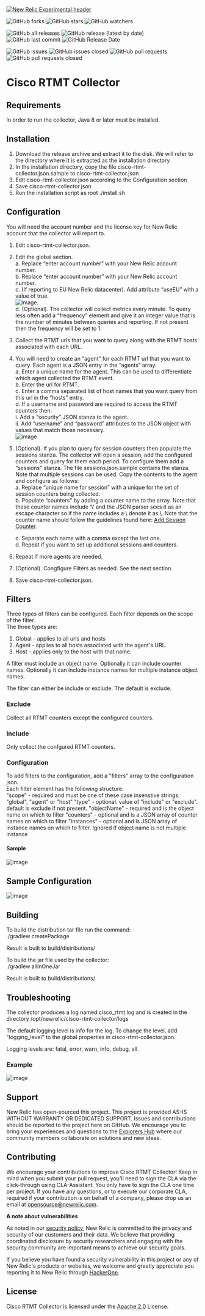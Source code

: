 [![New Relic Experimental header](https://github.com/newrelic/opensource-website/raw/master/src/images/categories/Experimental.png)](https://opensource.newrelic.com/oss-category/#new-relic-experimental)

![GitHub forks](https://img.shields.io/github/forks/newrelic-experimental/nri-cisco-rtmt?style=social)
![GitHub stars](https://img.shields.io/github/stars/newrelic-experimental/nri-cisco-rtmt?style=social)
![GitHub watchers](https://img.shields.io/github/watchers/newrelic-experimental/nri-cisco-rtmt?style=social)

![GitHub all releases](https://img.shields.io/github/downloads/newrelic-experimental/nri-cisco-rtmt/total)
![GitHub release (latest by date)](https://img.shields.io/github/v/release/newrelic-experimental/nri-cisco-rtmt)
![GitHub last commit](https://img.shields.io/github/last-commit/newrelic-experimental/nri-cisco-rtmt)
![GitHub Release Date](https://img.shields.io/github/release-date/newrelic-experimental/nri-cisco-rtmt)


![GitHub issues](https://img.shields.io/github/issues/newrelic-experimental/nri-cisco-rtmt)
![GitHub issues closed](https://img.shields.io/github/issues-closed/newrelic-experimental/nri-cisco-rtmt)
![GitHub pull requests](https://img.shields.io/github/issues-pr/newrelic-experimental/nri-cisco-rtmt)
![GitHub pull requests closed](https://img.shields.io/github/issues-pr-closed/newrelic-experimental/nri-cisco-rtmt)

# Cisco RTMT Collector

## Requirements
In order to run the collector, Java 8 or later must be installed.   
   
## Installation
   
1. Download the release archive and extract it to the disk.  We will refer to the directory where it is extracted as the installation directory
2. In the installation directory, copy the file cisco-rtmt-collector.json.sample to cisco-rtmt-collector.json
3. Edit cisco-rtmt-collector.json according to the Configuration section
4. Save cisco-rtmt-collector.json
5. Run the installation script as root
 ./install.sh
     
## Configuration
You will need the account number and the license key for New Relic account that the collector will report to.
1. Edit cisco-rtmt-collector.json.  
2. Edit the global section.  
   a. Replace “enter account number” with your New Relic account number.  
   b. Replace “enter account number” with your New Relic account number.  
   c. (If reporting to EU New Relic datacenter).  Add attribute “useEU” with a value of true.   
  ![image](https://user-images.githubusercontent.com/8822859/136819149-c56225a2-f292-4801-b25b-635975984097.png).  
   d. (Optional).  The collector will collect metrics every minute.  To query less often add a “frequency” element and give it an integer value that is the number of minutes between queries and reporting.  If not present then the frequency will be set to 1.   
3. Collect the RTMT urls that you want to query along with the RTMT hosts associated with each URL.    
4. You will need to create an “agent” for each RTMT url that you want to query.  Each agent is a JSON entry in the “agents” array.  
   a.  Enter a unique name for the agent.  This can be used to differentiate which agent collected the RTMT event.   
   b.  Enter the url for RTMT.   
   c.  Enter a comma separated list of host names that you want query from this url in the “hosts” entry.   
   d. If a username and password are required to access the RTMT counters then:   
        i.  Add a “security” JSON stanza to the agent.   
        ii.  Add “username” and “password” attributes to the JSON object with values that match those necessary.    
![image](https://user-images.githubusercontent.com/8822859/136821260-77008a59-aee4-48bb-9520-42e10f0b69f7.png)
   
5. (Optional).  If you plan to query for session counters then populate the sessions stanza.  The collector will open a session, add the configured counters and query for them each period.  To configure them add a “sessions” stanza.  The file sessions.json.sample contains the stanza.  Note that multiple sessions can be used. Copy the contents to the agent and configure as follows:   
   a.  Replace “unique name for session” with a unique for the set of session counters being collected.   
   b.  Populate “counters” by adding a counter name to the array. Note that these counter names include ‘\’ and the JSON parser sees it as an escape character so if the name includes a \ denote it as \\.  Note that the counter name should follow the guidelines found here: [Add Session Counter](https://developer.cisco.com/docs/sxml/?_gl=1*g6f7o3*_ga*MTAzNDQzODc3Mi4xNjI2OTcxODU1*_gid*MTU3ODQ3NTQ4OS4xNjMwNzAyNzMy*_fplc*N0lMRjVNbEdtazJ1JTJGeDZ3elA4OVN3YUxtamdXeTRLelY5WHhhdTFDM3hqQzhxZ3FqN3pVVSUyQm1lNDVaTVpjckR0eEVId1VHU2JPNDZ1anYzT3g2Q3MzVTZOaVpNa0NlJTJCVjZqMkJZSzhvJTJGVDc5T3dRYjUzODdFUTJjeEtTQ0ElM0QlM0Q.#!perfmon-api-reference/perfmonaddcounter).  
  
   c.  Separate each name with a comma except the last one.  
   d.  Repeat if you want to set up additional sessions and counters.
6.  Repeat if more agents are needed.
7.  (Optional).  Congfigure Filters as needed.  See the next section.   
8.  Save cisco-rtmt-collector.json.   
      
## Filters
   
Three types of filters can be configured.  Each filter depends on the scope of the filter.   
The three types are:    
1.  Global - applies to all urls and hosts
2.  Agent - applies to all hosts associated with the agent's URL.    
3.  Host - applies only to the host with that name.   
   
A filter must include an object name.
Optionally it can include counter names.
Optionally it can include instance names for multiple instance object names.

The filter can either be include or exclude. The default is exclude.    
### Exclude
Collect all RTMT counters except the configured counters.   
### Include
Only collect the confgured RTMT counters.

### Configuration
To add filters to the configuration, add a "filters" array to the configuration json.    
Each filter element has the following structure:    
"scope" - required and must be one of these case insenstive strings: "global", "agent" or "host"
"type" - optional.  value of "include" or "exclude".   default is exclude if not present.
"objectName" - required and is the object name on which to filter
"counters" - optional and is a JSON array of counter names on which to filter
"instances" - optional and is JSON array of instance names on which to filter.  Ignored if object name is not multiple instance

#### Sample
![image](https://user-images.githubusercontent.com/8822859/136851593-498fca8c-8525-4410-b01b-8bb4b9ea9b7b.png)

## Sample Configuration
![image](https://user-images.githubusercontent.com/8822859/136852238-d439af45-cbb9-4c66-9c16-8fdd06888783.png)

## Building

To build the distribution tar file run the command:    
./gradlew createPackage  
    
Result is built to build/distributions/

To build the jar file used by the collector:    
./gradlew allInOneJar  
    
Result is built to build/distributions/

## Troubleshooting
The collector produces a log named cisco_rtmt.log and is created in the directory /opt/newrelic/cisco-rtmt-collector/logs

The default logging level is info for the log.  To change the level, add "logging_level" to the global properties in cisco-rtmt-collector.json.

Logging levels are: fatal, error, warn, info, debug, all.    

### Example
![image](https://user-images.githubusercontent.com/8822859/136854713-d169be63-8534-40c4-bbc6-c686f1485956.png)


## Support

New Relic has open-sourced this project. This project is provided AS-IS WITHOUT WARRANTY OR DEDICATED SUPPORT. Issues and contributions should be reported to the project here on GitHub.
We encourage you to bring your experiences and questions to the [Explorers Hub](https://discuss.newrelic.com) where our community members collaborate on solutions and new ideas.

## Contributing

We encourage your contributions to improve Cisco RTMT Collector! Keep in mind when you submit your pull request, you'll need to sign the CLA via the click-through using CLA-Assistant. You only have to sign the CLA one time per project. If you have any questions, or to execute our corporate CLA, required if your contribution is on behalf of a company, please drop us an email at opensource@newrelic.com.

**A note about vulnerabilities**

As noted in our [security policy](../../security/policy), New Relic is committed to the privacy and security of our customers and their data. We believe that providing coordinated disclosure by security researchers and engaging with the security community are important means to achieve our security goals.

If you believe you have found a security vulnerability in this project or any of New Relic's products or websites, we welcome and greatly appreciate you reporting it to New Relic through [HackerOne](https://hackerone.com/newrelic).

## License

Cisco RTMT Collector is licensed under the [Apache 2.0](http://apache.org/licenses/LICENSE-2.0.txt) License.

